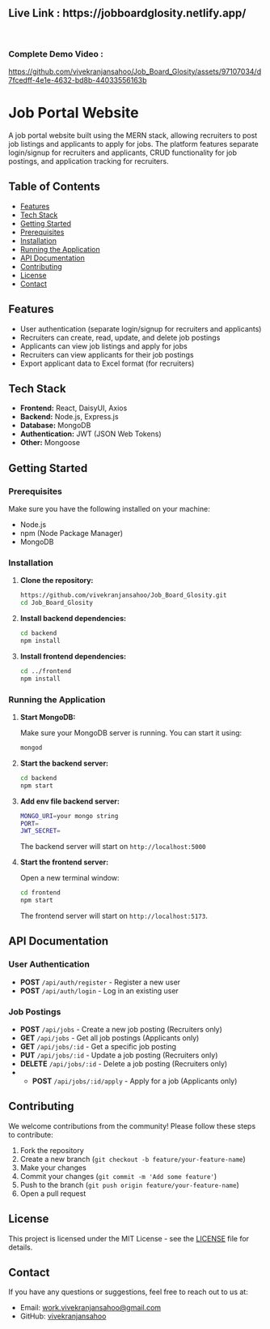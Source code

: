 <h2>Live Link : https://jobboardglosity.netlify.app/ </h2>
<br>
<h3>Complete Demo Video :</h3>


https://github.com/vivekranjansahoo/Job_Board_Glosity/assets/97107034/d7fcedff-4e1e-4632-bd8b-44033556163b

# Job Portal Website

A job portal website built using the MERN stack, allowing recruiters to post job listings and applicants to apply for jobs. The platform features separate login/signup for recruiters and applicants, CRUD functionality for job postings, and application tracking for recruiters.

## Table of Contents

- [Features](#features)
- [Tech Stack](#tech-stack)
- [Getting Started](#getting-started)
- [Prerequisites](#prerequisites)
- [Installation](#installation)
- [Running the Application](#running-the-application)
- [API Documentation](#api-documentation)
- [Contributing](#contributing)
- [License](#license)
- [Contact](#contact)

## Features

- User authentication (separate login/signup for recruiters and applicants)
- Recruiters can create, read, update, and delete job postings
- Applicants can view job listings and apply for jobs
- Recruiters can view applicants for their job postings
- Export applicant data to Excel format (for recruiters)

## Tech Stack

- **Frontend:** React, DaisyUI, Axios
- **Backend:** Node.js, Express.js
- **Database:** MongoDB
- **Authentication:** JWT (JSON Web Tokens)
- **Other:** Mongoose

## Getting Started

### Prerequisites

Make sure you have the following installed on your machine:

- Node.js
- npm (Node Package Manager)
- MongoDB

### Installation

1. **Clone the repository:**

    ```bash
   https://github.com/vivekranjansahoo/Job_Board_Glosity.git
    cd Job_Board_Glosity
    ```

2. **Install backend dependencies:**

    ```bash
    cd backend
    npm install
    ```

3. **Install frontend dependencies:**

    ```bash
    cd ../frontend
    npm install
    ```

### Running the Application

1. **Start MongoDB:**

    Make sure your MongoDB server is running. You can start it using:

    ```bash
    mongod
    ```

2. **Start the backend server:**

    ```bash
    cd backend
    npm start
    ```

    
3. **Add env file backend server:**
   
     ```bash
   MONGO_URI=your mongo string
   PORT= 
   JWT_SECRET=
    ```
   The backend server will start on `http://localhost:5000`

4. **Start the frontend server:**

    Open a new terminal window:

    ```bash
    cd frontend
    npm start
    ```

    The frontend server will start on `http://localhost:5173`.

## API Documentation

### User Authentication

- **POST** `/api/auth/register` - Register a new user
- **POST** `/api/auth/login` - Log in an existing user

### Job Postings

- **POST** `/api/jobs` - Create a new job posting (Recruiters only)
- **GET** `/api/jobs` - Get all job postings (Applicants only)
- **GET** `/api/jobs/:id` - Get a specific job posting
- **PUT** `/api/jobs/:id` - Update a job posting (Recruiters only)
- **DELETE** `/api/jobs/:id` - Delete a job posting (Recruiters only)
- - **POST** `/api/jobs/:id/apply` - Apply for a job (Applicants only)


## Contributing

We welcome contributions from the community! Please follow these steps to contribute:

1. Fork the repository
2. Create a new branch (`git checkout -b feature/your-feature-name`)
3. Make your changes
4. Commit your changes (`git commit -m 'Add some feature'`)
5. Push to the branch (`git push origin feature/your-feature-name`)
6. Open a pull request

## License

This project is licensed under the MIT License - see the [LICENSE](LICENSE) file for details.

## Contact

If you have any questions or suggestions, feel free to reach out to us at:

- Email: work.vivekranjansahoo@gmail.com
- GitHub: [vivekranjansahoo](https://github.com/vivekranjansahoo)



